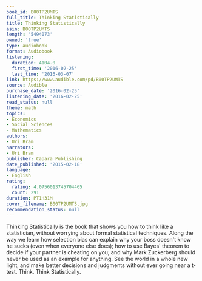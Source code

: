 ```yaml
---
book_id: B00TP2UMTS
full_title: Thinking Statistically
title: Thinking Statistically
asin: B00TP2UMTS
length: '5494073'
owned: 'true'
type: audiobook
format: Audiobook
listening:
  duration: 4104.0
  first_time: '2016-02-25'
  last_time: '2016-03-07'
link: https://www.audible.com/pd/B00TP2UMTS
source: Audible
purchase_date: '2016-02-25'
listening_date: '2016-02-25'
read_status: null
theme: math
topics:
- Economics
- Social Sciences
- Mathematics
authors:
- Uri Bram
narrators:
- Uri Bram
publisher: Capara Publishing
date_published: '2015-02-18'
language:
- English
rating:
  rating: 4.0756013745704465
  count: 291
duration: PT1H31M
cover_filename: B00TP2UMTS.jpg
recommendation_status: null
---
```

Thinking Statistically is the book that shows you how to think like a statistician, without worrying about formal statistical techniques. Along the way we learn how selection bias can explain why your boss doesn't know he sucks (even when everyone else does); how to use Bayes' theorem to decide if your partner is cheating on you; and why Mark Zuckerberg should never be used as an example for anything. See the world in a whole new light, and make better decisions and judgments without ever going near a t-test.
Think. Think Statistically.

